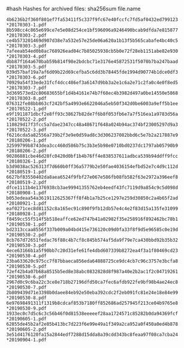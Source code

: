 #hash
Hashes for archived files: sha256sum file.name

    4b6236b2f360f801ef7fa53411f5c337f9fc67e40fccfc7fd5af0432ed799123 *20170303-1.pdf
    8b598cc4c865e699ce7e5e08d254ce1bf596096a9246490bcab9dfda7e815877 *20170303-2.pdf
    ce4b573201469d907d38e7a532e57e25de06a620a1b13f5b565cabafe4bc40c5 *20170303-3.pdf
    7afeeab54ed0b8ac768926ead04c7b85025938cb5b0e72f28eb1151abe82e930 *20170303-4.pdf
    dbb87f164a670bab59b814f98e2bdcbc71e3176e45872531f5070b7ba247baad *20170303-5.pdf
    039d57baf19a7af6d09b22d69cefba5c6dd3b78445fde1994d90774b1dce0df3 *20170303-6.pdf
    70929a54f33ede31fcf4dcc486ef3a6147d9bb3a2e1c6a2e71c2fa0c4e0f8ed5 *20170303-7.pdf
    3d369573ed2c80683655bf1d4b4161e74b7f68ec4b3982d497a0be14550e5868 *20170303-8.pdf
    076312fe08bb863cf242bf5a4993e6622046a5eb50f342d0be6003a9eff5b1ee *20170522-1.pdf
    e9f1911871dbcf2e8ff93c38627b82de7f6b8f053fb6e7a7f516ea1a9783d56a *20170522-2.pdf
    110829d17f3fcc5a7dae2347cc48a48671f648a024b94ac374bf23005297d9a3 *20170522-3.pdf
    f6216cda5a82556a739b2f3e9e0d59ad8c3d306237082bbd6c5e7b2a217887e9 *20180206-1.pdf
    32599799b8743dea3cc460d586b75c3b3e5b98e0710bd0237dc1797ab05790b9 *20180206-2.pdf
    90286881cbe46d28fc0420d0bf1b4b76ff4e838537611adbca539b94ddff9fcc *20180326-1.pdf
    b3d9038ac526313f7d660b0ff36a5779b2e50fae4036154efbd52e7c4d9c112d *20180519-1.pdf
    6627bf83550402da8aea6524f9fbf27e067e586fb08fb582f63e2972a396eef8 *20180519-2.pdf
    dfce1111b4e1376938cb3ae99941355762eb4eedf43fc7119d9a854c9c5d098d *20180908-1.pdf
    b053edeaa54a3619112625367ff8f4b1a7b25ce1297e259d30850c2a4b65f2ad *20180921-1.pdf
    eaf0271cec8d81152c8a165ec91c890f9fb12db57e4c4e2f83d15a135fe31099 *20180928-1.pdf
    f8459cc55f514f5b518eaffce62ed747b41a02982f35e258916f892462bc78b1 *20190530-1.pdf
    bd2313ccaa8556f337b009a04bd415e736120c09d0fa33f8f9d5e96585c0e19d *20190530-2.pdf
    8cb767d72651fedac76f88c4b7cf8c845b574af5da9f79e7ca430bbd92b35b32 *20190530-3.pdf
    4ece63166b1a5f90bb7c20d31efe61fe4dbd607339b8272ea4f3a1f80469cd23 *20190530-4.pdf
    23ba633620c975cc7f87bbaeca856eda64888725ce9dc4cb7c96c3757e3bcfa8 *20190530-5.pdf
    72ef42b4a07b68a8515b5ed8e38abc0832828d8f987a40e2b2ac1f2c04719261 *20190530-6.pdf
    2967d0c9c6ba22c3ce8e718b27196dfd50ca7fec6afdb922fe9bf98b4ae24ec8 *20190530-7.pdf
    2b809439d71e3398b0daee84eb92e50eba392cdc2f2eb091fc81e24e18e84e99 *20190530-8.pdf
    6e97698491311f1319b8cdcaf853b7180ff852686ad257945f213ce04b9765e8 *20190530-9.pdf
    1933ec0c7d5c6c3c56b46f0d81538eeeeef28aa1724571c85282b0da94369fcf *20190605-1.pdf
    62855de45b2af2e85b413bc7d223f6e99e49a1f349a2ca952a0f450a0ed4b878 *20190605-2.pdf
    3e51d4176120fa15a2844edf7288d15dda8a39cdd343bc8feaa97f08ca7cba24 *20190904-1.pdf
